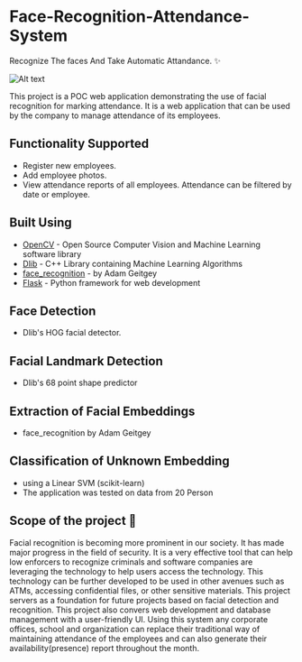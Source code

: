 
# Face-Recognition-Attendance-System

Recognize The faces And Take Automatic Attandance. ✨

![Alt text](demo/Face-Recognition-Attendance-System-Logo.jpg?raw=true "Face-Recognition-Attendance-System")

This project is a POC web application demonstrating the use of facial recognition for marking attendance. It is a web application that can be used by the company to manage attendance of its employees.

## Functionality Supported

- Register new employees.
- Add employee photos.
- View attendance reports of all employees. Attendance can be filtered by date or employee.




## Built Using

 - [OpenCV]() - Open Source Computer Vision and Machine Learning software library
 - [Dlib]() - C++ Library containing Machine Learning Algorithms
 - [face_recognition]() - by Adam Geitgey
 - [Flask]() - Python framework for web development

## Face Detection

- Dlib's HOG facial detector.

## Facial Landmark Detection

- Dlib's 68 point shape predictor

## Extraction of Facial Embeddings

- face_recognition by Adam Geitgey

## Classification of Unknown Embedding

- using a Linear SVM (scikit-learn)
- The application was tested on data from 20 Person

## Scope of the project 🚀

Facial recognition is becoming more prominent in our society. It has made major progress in the field of security. It is a very effective tool that can help low enforcers to recognize criminals and software companies are leveraging the technology to help users access the technology. This technology can be further developed to be used in other avenues such as ATMs, accessing confidential files, or other sensitive materials. This project servers as a foundation for future projects based on facial detection and recognition. This project also convers web development and database management with a user-friendly UI. Using this system any corporate offices, school and organization can replace their traditional way of maintaining attendance of the employees and can also generate their availability(presence) report throughout the month.



